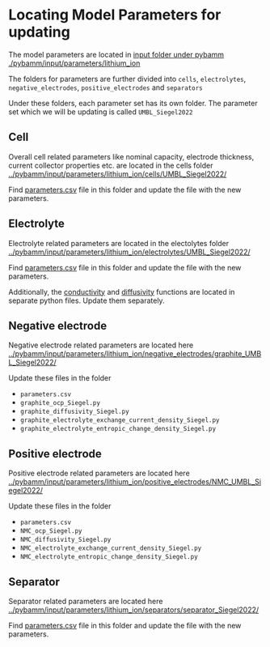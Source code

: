# Locating Model Parameters for updating

The model parameters are located in [input folder under pybamm ./pybamm/input/parameters/lithium_ion](../pybamm/input/parameters/lithium_ion/)

The folders for parameters are further divided into `cells`, `electrolytes`, `negative_electrodes`, `positive_electrodes` and `separators`

Under these folders, each parameter set has its own folder. The parameter set which we will be updating is called `UMBL_Siegel2022`

## Cell
Overall cell related parameters like nominal capacity, electrode thickness, current collector properties etc. are located in the cells folder [../pybamm/input/parameters/lithium_ion/cells/UMBL_Siegel2022/](../pybamm/input/parameters/lithium_ion/cells/UMBL_Siegel2022/)

Find [parameters.csv](../pybamm/input/parameters/lithium_ion/cells/UMBL_Siegel2022/parameters.csv) file in this folder and update the file with the new parameters.

## Electrolyte
Electrolyte related parameters are located in the electolytes folder [../pybamm/input/parameters/lithium_ion/electrolytes/UMBL_Siegel2022/](../pybamm/input/parameters/lithium_ion/electrolytes/LiPF6_Siegel2022/)

Find [parameters.csv](../pybamm/input/parameters/lithium_ion/electrolytes/LiPF6_Siegel2022/parameters.csv) file in this folder and update the file with the new parameters.

Additionally, the [conductivity](../pybamm/input/parameters/lithium_ion/electrolytes/LiPF6_Siegel2022/electrolyte_conductivity_Siegel.py) and [diffusivity](../pybamm/input/parameters/lithium_ion/electrolytes/LiPF6_Siegel2022/electrolyte_diffusivity_Siegel.py) functions are located in separate python files. Update them separately.

## Negative electrode
Negative electrode related parameters are located here [../pybamm/input/parameters/lithium_ion/negative_electrodes/graphite_UMBL_Siegel2022/](../pybamm/input/parameters/lithium_ion/negative_electrodes/graphite_UMBL_Siegel2022/)

Update these files in the folder
- `parameters.csv`
- `graphite_ocp_Siegel.py`
- `graphite_diffusivity_Siegel.py`
- `graphite_electrolyte_exchange_current_density_Siegel.py`
- `graphite_electrolyte_entropic_change_density_Siegel.py`

## Positive electrode
Positive electrode related parameters are located here [../pybamm/input/parameters/lithium_ion/positive_electrodes/NMC_UMBL_Siegel2022/](../pybamm/input/parameters/lithium_ion/positive_electrodes/NMC_UMBL_Siegel2022/)

Update these files in the folder
- `parameters.csv`
- `NMC_ocp_Siegel.py`
- `NMC_diffusivity_Siegel.py`
- `NMC_electrolyte_exchange_current_density_Siegel.py`
- `NMC_electrolyte_entropic_change_density_Siegel.py`

## Separator
Separator related parameters are located here [../pybamm/input/parameters/lithium_ion/separators/separator_Siegel2022/](../pybamm/input/parameters/lithium_ion/separators/separator_Siegel2022/)

Find [parameters.csv](../pybamm/input/parameters/lithium_ion/separators/separator_Siegel2022/parameters.csv) file in this folder and update the file with the new parameters.